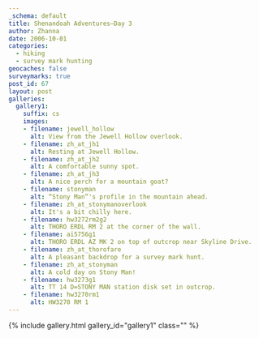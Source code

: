 ```yaml
---
_schema: default
title: Shenandoah Adventures—Day 3
author: Zhanna
date: 2006-10-01
categories:
  - hiking
  - survey mark hunting
geocaches: false
surveymarks: true
post_id: 67
layout: post     
galleries:
  gallery1:
    suffix: cs
    images: 
    - filename: jewell_hollow
      alt: View from the Jewell Hollow overlook.         
    - filename: zh_at_jh1
      alt: Resting at Jewell Hollow.     
    - filename: zh_at_jh2
      alt: A comfortable sunny spot.     
    - filename: zh_at_jh3
      alt: A nice perch for a mountain goat?       
    - filename: stonyman
      alt: “Stony Man”'s profile in the mountain ahead.         
    - filename: zh_at_stonymanoverlook
      alt: It's a bit chilly here.     
    - filename: hw3272rm2g2
      alt: THORO ERDL RM 2 at the corner of the wall.     
    - filename: ai5756g1
      alt: THORO ERDL AZ MK 2 on top of outcrop near Skyline Drive.      
    - filename: zh_at_thorofare
      alt: A pleasant backdrop for a survey mark hunt.         
    - filename: zh_at_stonyman
      alt: A cold day on Stony Man!     
    - filename: hw3273g1
      alt: TT 14 D=STONY MAN station disk set in outcrop.     
    - filename: hw3270rm1
      alt: HW3270 RM 1                                        
---
```



{% include gallery.html gallery_id="gallery1" class="" %}

